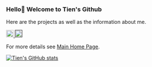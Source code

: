 ### Hello👋 Welcome to Tien's Github 

Here are the projects as well as the information about me.

<p> 

  <a href="mailto:quangtien868@gmail.com"> <img src="https://img.shields.io/badge/Email-Gmail-blue" height="20px" alt="Email">
  <a href=""> <img src="https://img.shields.io/badge/Use-Python-0076ab?style=plastic&logo=Python&logoColor=ffffff" height="20px"> </a>
</p>
  
For more details see [Main Home Page](https://qtsho.github.io/tientran.github.io/).


[![Tien's GitHub stats](https://github-readme-stats.vercel.app/api?username=Qtsho)](https://github.com/Qtsho/github-readme-stats)





